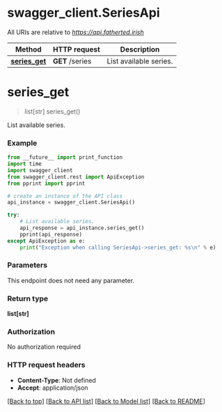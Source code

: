 # swagger_client.SeriesApi

All URIs are relative to *https://api.fatherted.irish*

Method | HTTP request | Description
------------- | ------------- | -------------
[**series_get**](SeriesApi.md#series_get) | **GET** /series | List available series.


# **series_get**
> list[str] series_get()

List available series.

### Example
```python
from __future__ import print_function
import time
import swagger_client
from swagger_client.rest import ApiException
from pprint import pprint

# create an instance of the API class
api_instance = swagger_client.SeriesApi()

try:
    # List available series.
    api_response = api_instance.series_get()
    pprint(api_response)
except ApiException as e:
    print("Exception when calling SeriesApi->series_get: %s\n" % e)
```

### Parameters
This endpoint does not need any parameter.

### Return type

**list[str]**

### Authorization

No authorization required

### HTTP request headers

 - **Content-Type**: Not defined
 - **Accept**: application/json

[[Back to top]](#) [[Back to API list]](../README.md#documentation-for-api-endpoints) [[Back to Model list]](../README.md#documentation-for-models) [[Back to README]](../README.md)

